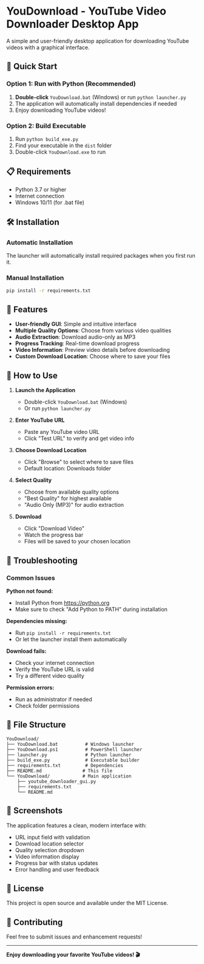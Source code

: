 # YouDownload - YouTube Video Downloader Desktop App

A simple and user-friendly desktop application for downloading YouTube videos with a graphical interface.

## 🚀 Quick Start

### Option 1: Run with Python (Recommended)
1. **Double-click** `YouDownload.bat` (Windows) or run `python launcher.py`
2. The application will automatically install dependencies if needed
3. Enjoy downloading YouTube videos!

### Option 2: Build Executable
1. Run `python build_exe.py`
2. Find your executable in the `dist` folder
3. Double-click `YouDownload.exe` to run

## 📋 Requirements

- Python 3.7 or higher
- Internet connection
- Windows 10/11 (for .bat file)

## 🛠️ Installation

### Automatic Installation
The launcher will automatically install required packages when you first run it.

### Manual Installation
```bash
pip install -r requirements.txt
```

## 🎯 Features

- **User-friendly GUI**: Simple and intuitive interface
- **Multiple Quality Options**: Choose from various video qualities
- **Audio Extraction**: Download audio-only as MP3
- **Progress Tracking**: Real-time download progress
- **Video Information**: Preview video details before downloading
- **Custom Download Location**: Choose where to save your files

## 📖 How to Use

1. **Launch the Application**
   - Double-click `YouDownload.bat` (Windows)
   - Or run `python launcher.py`

2. **Enter YouTube URL**
   - Paste any YouTube video URL
   - Click "Test URL" to verify and get video info

3. **Choose Download Location**
   - Click "Browse" to select where to save files
   - Default location: Downloads folder

4. **Select Quality**
   - Choose from available quality options
   - "Best Quality" for highest available
   - "Audio Only (MP3)" for audio extraction

5. **Download**
   - Click "Download Video"
   - Watch the progress bar
   - Files will be saved to your chosen location

## 🔧 Troubleshooting

### Common Issues

**Python not found:**
- Install Python from https://python.org
- Make sure to check "Add Python to PATH" during installation

**Dependencies missing:**
- Run `pip install -r requirements.txt`
- Or let the launcher install them automatically

**Download fails:**
- Check your internet connection
- Verify the YouTube URL is valid
- Try a different video quality

**Permission errors:**
- Run as administrator if needed
- Check folder permissions

## 📁 File Structure

```
YouDownload/
├── YouDownload.bat          # Windows launcher
├── YouDownload.ps1          # PowerShell launcher
├── launcher.py              # Python launcher
├── build_exe.py             # Executable builder
├── requirements.txt         # Dependencies
├── README.md               # This file
└── YouDownload/            # Main application
    ├── youtube_downloader_gui.py
    ├── requirements.txt
    └── README.md
```

## 🎨 Screenshots

The application features a clean, modern interface with:
- URL input field with validation
- Download location selector
- Quality selection dropdown
- Video information display
- Progress bar with status updates
- Error handling and user feedback

## 📝 License

This project is open source and available under the MIT License.

## 🤝 Contributing

Feel free to submit issues and enhancement requests!

---

**Enjoy downloading your favorite YouTube videos! 🎬**

